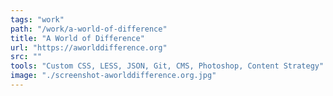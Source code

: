 ```yaml
---
tags: "work"
path: "/work/a-world-of-difference"
title: "A World of Difference"
url: "https://aworlddifference.org"
src: ""
tools: "Custom CSS, LESS, JSON, Git, CMS, Photoshop, Content Strategy"
image: "./screenshot-aworlddifference.org.jpg"
---
```

